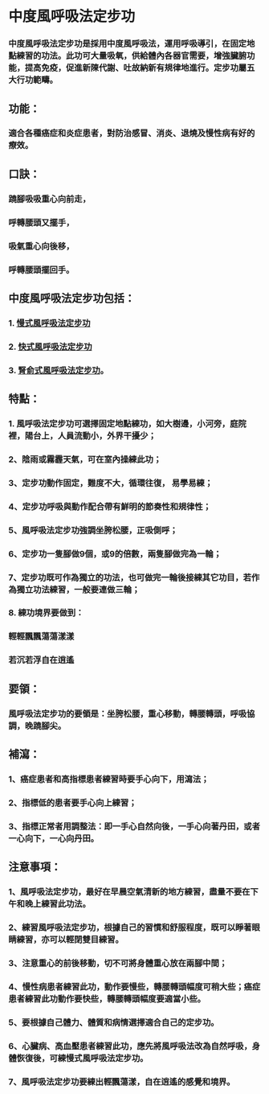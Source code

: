 # 中度風呼吸法定步功  

### 中度風呼吸法定步功是採用中度風呼吸法，運用呼吸導引，在固定地點練習的功法。此功可大量吸氧，供給體內各器官需要，增強臟腑功能，提高免疫，促進新陳代謝、吐故納新有規律地進行。定步功屬五大行功範疇。

## 功能：

### 適合各種癌症和炎症患者，對防治感冒、消炎、退燒及慢性病有好的療效。

## 口訣：

### 蹺腳吸吸重心向前走，
### 呼轉腰頭又擺手，
### 吸氣重心向後移，
### 呼轉腰頭擺回手。

## 中度風呼吸法定步功包括：

### 1. [慢式風呼吸法定步功](/定步1.md)
### 2. [快式風呼吸法定步功](/定步2.md)
### 3. [腎俞式風呼吸法定步功](/定步3.md)。

## 特點：

### 1. 風呼吸法定步功可選擇固定地點練功，如大樹邊，小河旁，庭院裡，陽台上，人員流動小，外界干擾少；
### 2、陰雨或霧霾天氣，可在室內操練此功；
### 3、定步功動作固定，難度不大，循環往復， 易學易練；
### 4、定步功呼吸與動作配合帶有鮮明的節奏性和規律性；
### 5、風呼吸法定步功強調坐胯松腰，正吸側呼；
### 6、定步功一隻腳做9個，或9的倍數，兩隻腳做完為一輪；
### 7、定步功既可作為獨立的功法，也可做完一輪後接練其它功目，若作為獨立功法練習，一般要連做三輪； 
### 8. 練功境界要做到：
### 輕輕飄飄蕩蕩漾漾
### 若沉若浮自在逍遙

## 要領：

### 風呼吸法定步功的要領是：坐胯松腰，重心移動，轉腰轉頭，呼吸協調，晚蹺腳尖。

## 補瀉：

### 1、癌症患者和高指標患者練習時要手心向下，用瀉法；
### 2、指標低的患者要手心向上練習；
### 3、指標正常者用調整法：即一手心自然向後，一手心向著丹田，或者一心向下，一心向丹田。

## 注意事項：

### 1、風呼吸法定步功，最好在早晨空氣清新的地方練習，盡量不要在下午和晚上練習此功法。
### 2、練習風呼吸法定步功，根據自己的習慣和舒服程度，既可以睜著眼睛練習，亦可以輕閉雙目練習。
### 3、注意重心的前後移動，切不可將身體重心放在兩腳中間；
### 4、慢性病患者練習此功，動作要慢些，轉腰轉頭幅度可稍大些；癌症患者練習此功動作要快些，轉腰轉頭幅度要適當小些。
### 5、要根據自己體力、體質和病情選擇適合自己的定步功。
### 6、心臟病、高血壓患者練習此功，應先將風呼吸法改為自然呼吸，身體恢復後，可練慢式風呼吸法定步功。
### 7、風呼吸法定步功要練出輕飄蕩漾，自在逍遙的感覺和境界。




